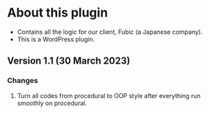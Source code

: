 # About this plugin
* Contains all the logic for our client, Fubic (a Japanese company).
* This is a WordPress plugin.

## Version 1.1 (30 March 2023)
### Changes
1. Turn all codes from procedural to OOP style after everything run smoothly on procedural.